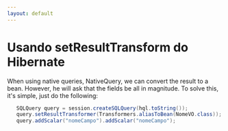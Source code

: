 ```yaml
---
layout: default
---
```



# [](#header-1)Usando setResultTransform do Hibernate
When using native queries, NativeQuery, we can convert the result to a bean. However, he will ask that the fields be all in magnitude. 
To solve this, it's simple, just do the following:

```java
   SQLQuery query = session.createSQLQuery(hql.toString());
   query.setResultTransformer(Transformers.aliasToBean(NomeVO.class));
   query.addScalar("nomeCampo").addScalar("nomeCampo");
```


